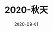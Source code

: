 ---
title: 2020-秋天
date: 2020-09-01
draft: false
start_date: "2020-09-01"
cover: https://i.imgur.com/86Oi7lhh.png
images:
    - url: https://i.imgur.com/86Oi7lhh.png
    - url: https://i.imgur.com/68Gl4vph.png
    - url: https://i.imgur.com/vhzQCF1h.png
    - url: https://i.imgur.com/X6bHwmBh.png
    - url: https://i.imgur.com/zn8pa6Rh.png
    - url: https://i.imgur.com/zkZhIlkh.png
    - url: https://i.imgur.com/BiRABAfh.png
    - url: https://i.imgur.com/IMlY9v6h.png
    - url: https://i.imgur.com/vua5KdTh.png
    - url: https://i.imgur.com/6H8vL3xh.png
    - url: https://i.imgur.com/4VS5mhxh.png
    - url: https://i.imgur.com/72VpXwJh.png
    - url: https://i.imgur.com/qwUCdB1h.png
    - url: https://i.imgur.com/PKmes0th.png
---